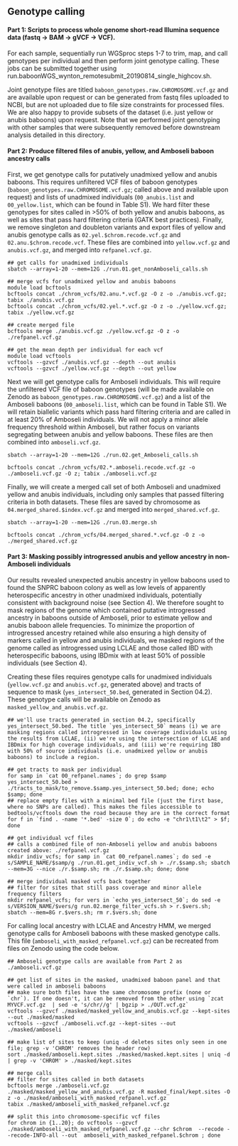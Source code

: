 ## Genotype calling

#### Part 1: Scripts to process whole genome short-read Illumina sequence data (fastq -> BAM -> gVCF -> VCF).

For each sample, sequentially run WGSproc steps 1-7 to trim, map, and call genotypes per individual and then perform joint genotype calling. These jobs can be submitted together using run.baboonWGS_wynton_remotesubmit_20190814_single_highcov.sh. 

Joint genotype files are titled `baboon_genotypes.raw.CHROMOSOME.vcf.gz` and are available upon request or can be generated from fastq files uploaded to NCBI, but are not uploaded due to file size constraints for processed files. We are also happy to provide subsets of the dataset (i.e. just yellow or anubis baboons) upon request. Note that we performed joint genotyping with other samples that were subsequently removed before downstream analysis detailed in this directory.  

#### Part 2: Produce filtered files of anubis, yellow, and Amboseli baboon ancestry calls

First, we get genotype calls for putatively unadmixed yellow and anubis baboons. This requires unfiltered VCF files of baboon genotypes (`baboon_genotypes.raw.CHROMOSOME.vcf.gz`; called above and available upon request) and lists of unadmixed individuals (`00_anubis.list` and `00_yellow.list`, which can be found in Table S1). We hard filter these genotypes for sites called in >50% of both yellow and anubis baboons, as well as sites that pass hard filtering criteria (GATK best practices). Finally, we remove singleton and doubleton variants and export files of yellow and anubis genotype calls as `02.yel.$chrom.recode.vcf.gz` and `02.anu.$chrom.recode.vcf`. These files are combined into `yellow.vcf.gz` and `anubis.vcf.gz`, and merged into `refpanel.vcf.gz`. 

```console
## get calls for unadmixed individuals
sbatch --array=1-20 --mem=12G ./run.01.get_nonAmboseli_calls.sh

## merge vcfs for unadmixed yellow and anubis baboons
module load bcftools
bcftools concat ./chrom_vcfs/02.anu.*.vcf.gz -O z -o ./anubis.vcf.gz; tabix ./anubis.vcf.gz
bcftools concat ./chrom_vcfs/02.yel.*.vcf.gz -O z -o ./yellow.vcf.gz; tabix ./yellow.vcf.gz

## create merged file
bcftools merge ./anubis.vcf.gz ./yellow.vcf.gz -O z -o ./refpanel.vcf.gz

## get the mean depth per individual for each vcf
module load vcftools
vcftools --gzvcf ./anubis.vcf.gz --depth --out anubis
vcftools --gzvcf ./yellow.vcf.gz --depth --out yellow
```

Next we will get genotype calls for Amboseli individuals. This will require the unfiltered VCF file of baboon genotypes (will be made available on Zenodo as `baboon_genotypes.raw.CHROMOSOME.vcf.gz`) and a list of the Amboseli baboons (`00_amboseli.list`, which can be found in Table S1). We will retain biallelic variants which pass hard filtering criteria and are called in at least 20% of Amboseli individuals. We will not apply a minor allele frequency threshold within Amboseli, but rather focus on variants segregating between anubis and yellow baboons. These files are then combined into `amboseli.vcf.gz`. 

```console
sbatch --array=1-20 --mem=12G ./run.02.get_Amboseli_calls.sh

bcftools concat ./chrom_vcfs/02.*.amboseli.recode.vcf.gz -o ./amboseli.vcf.gz -O z; tabix ./amboseli.vcf.gz
```

Finally, we will create a merged call set of both Amboseli and unadmixed yellow and anubis individuals, including only samples that passed filtering criteria in both datasets. These files are saved by chromosome as `04.merged_shared.$index.vcf.gz` and merged into `merged_shared.vcf.gz`. 

```console
sbatch --array=1-20 --mem=12G ./run.03.merge.sh

bcftools concat ./chrom_vcfs/04.merged_shared.*.vcf.gz -O z -o ./merged_shared.vcf.gz
```

#### Part 3: Masking possibly introgressed anubis and yellow ancestry in non-Amboseli individuals

Our results revealed unexpected anubis ancestry in yellow baboons used to found the SNPRC baboon colony as well as low levels of apparently heterospecific ancestry in other unadmixed individuals, potentially consistent with background noise (see Section 4). We therefore sought to mask regions of the genome which contained putative introgressed ancestry in baboons outside of Amboseli, prior to estimate yellow and anubis baboon allele frequencies. To minimize the proportion of introgressed ancestry retained while also ensuring a high density of markers called in yellow and anubis individuals, we masked regions of the genome called as introgressed using LCLAE and those called IBD with heterospecific baboons, using IBDmix with at least 50% of possible individuals (see Section 4). 

Creating these files requires genotype calls for unadmixed individuals (`yellow.vcf.gz` and `anubis.vcf.gz`, generated above) and tracts of sequence to mask (`yes_intersect_50.bed`, generated in Section 04.2). These genotype calls will be available on Zenodo as `masked_yellow_and_anubis.vcf.gz`. 

```console
## we'll use tracts generated in section 04.2, specifically yes_intersect_50.bed. The title `yes_intersect_50` means (i) we are masking regions called introgressed in low coverage individuals using the results from LCLAE, (ii) we're using the intersection of LCLAE and IBDmix for high coverage individuals, and (iii) we're requiring IBD with 50% of source individuals (i.e. unadmixed yellow or anubis baboons) to include a region. 

## get tracts to mask per individual
for samp in `cat 00_refpanel.names`; do grep $samp yes_intersect_50.bed > ./tracts_to_mask/to_remove.$samp.yes_intersect_50.bed; done; echo $samp; done 
## replace empty files with a minimal bed file (just the first base, where no SNPs are called). This makes the files accessible to bedtools/vcftools down the road because they are in the correct format
for f in `find . -name '*.bed' -size 0`; do echo -e "chr1\t1\t2" > $f; done 

## get individual vcf files 
## calls a combined file of non-Amboseli yellow and anubis baboons created above: ./refpanel.vcf.gz
mkdir indiv_vcfs; for samp in `cat 00_refpanel.names`; do sed -e s/SAMPLE_NAME/$samp/g ./run.01.get_indiv_vcf.sh > ./r.$samp.sh; sbatch --mem=3G --nice ./r.$samp.sh; rm ./r.$samp.sh; done; done 

## merge individual masked vcfs back together
## filter for sites that still pass coverage and minor allele frequency filters
mkdir refpanel_vcfs; for vers in `echo yes_intersect_50`; do sed -e s/VERSION_NAME/$vers/g run.02.merge_filter_vcfs.sh > r.$vers.sh; sbatch --mem=8G r.$vers.sh; rm r.$vers.sh; done 
```

For calling local ancestry with LCLAE and Ancestry HMM, we merged genotype calls for Amboseli baboons with these masked genotype calls. This file (`amboseli_with_masked_refpanel.vcf.gz`) can be recreated from files on Zenodo using the code below. 

```console
## Amboseli genotype calls are available from Part 2 as ./amboseli.vcf.gz

## get list of sites in the masked, unadmixed baboon panel and that were called in amboseli baboons
## make sure both files have the same chromosome prefix (none or `chr`). If one doesn't, it can be removed from the other using `zcat MYVCF.vcf.gz  | sed -e 's/chr//g' | bgzip > ./OUT.vcf.gz`
vcftools --gzvcf ./masked/masked_yellow_and_anubis.vcf.gz --kept-sites --out ./masked/masked
vcftools --gzvcf ./amboseli.vcf.gz --kept-sites --out ./masked/amboseli

## make list of sites to keep (uniq -d deletes sites only seen in one file; grep -v 'CHROM' removes the header row)
sort ./masked/amboseli.kept.sites ./masked/masked.kept.sites | uniq -d | grep -v 'CHROM' > ./masked/kept.sites

## merge calls
## filter for sites called in both datasets
bcftools merge ./amboseli.vcf.gz ./masked/masked_yellow_and_anubis.vcf.gz -R masked_final/kept.sites -O z -o ./masked/amboseli_with_masked_refpanel.vcf.gz 
tabix ./masked/amboseli_with_masked_refpanel.vcf.gz

## split this into chromosome-specific vcf files
for chrom in {1..20}; do vcftools --gzvcf ./masked/amboseli_with_masked_refpanel.vcf.gz --chr $chrom  --recode --recode-INFO-all --out  amboseli_with_masked_refpanel.$chrom ; done
```
